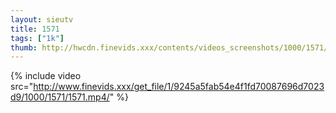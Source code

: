 ```yaml
--- 
layout: sieutv
title: 1571
tags: ["1k"]
thumb: http://hwcdn.finevids.xxx/contents/videos_screenshots/1000/1571/preview.mp4.jpg
---
```

{% include video src="http://www.finevids.xxx/get_file/1/9245a5fab54e4f1fd70087696d7023d9/1000/1571/1571.mp4/" %} 
